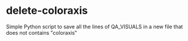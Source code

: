 # delete-coloraxis
Simple Python script to save all the lines of QA_VISUALS in a new file that does not contains "coloraxis"
